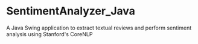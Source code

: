 # SentimentAnalyzer_Java
A Java Swing application to extract textual reviews and perform sentiment analysis using Stanford's CoreNLP
